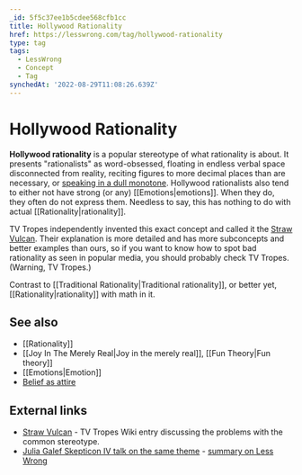 ```yaml
---
_id: 5f5c37ee1b5cdee568cfb1cc
title: Hollywood Rationality
href: https://lesswrong.com/tag/hollywood-rationality
type: tag
tags:
  - LessWrong
  - Concept
  - Tag
synchedAt: '2022-08-29T11:08:26.639Z'
---
```

# Hollywood Rationality

**Hollywood rationality** is a popular stereotype of what rationality is about. It presents "rationalists" as word-obsessed, floating in endless verbal space disconnected from reality, reciting figures to more decimal places than are necessary, or [speaking in a dull monotone](http://tvtropes.org/pmwiki/pmwiki.php/Main/TheSpock). Hollywood rationalists also tend to either not have strong (or any) [[Emotions|emotions]]. When they do, they often do not express them. Needless to say, this has nothing to do with actual [[Rationality|rationality]].

TV Tropes independently invented this exact concept and called it the [Straw Vulcan](http://tvtropes.org/pmwiki/pmwiki.php/Main/StrawVulcan). Their explanation is more detailed and has more subconcepts and better examples than ours, so if you want to know how to spot bad rationality as seen in popular media, you should probably check TV Tropes. (Warning, TV Tropes.)

Contrast to [[Traditional Rationality|Traditional rationality]], or better yet, [[Rationality|rationality]] with math in it.

## See also

*   [[Rationality]]
*   [[Joy In The Merely Real|Joy in the merely real]], [[Fun Theory|Fun theory]]
*   [[Emotions|Emotion]]
*   [Belief as attire](https://wiki.lesswrong.com/wiki/Belief_as_attire)

## External links

*   [Straw Vulcan](http://tvtropes.org/pmwiki/pmwiki.php/Main/StrawVulcan) \- TV Tropes Wiki entry discussing the problems with the common stereotype.
*   [Julia Galef Skepticon IV talk on the same theme](http://measureofdoubt.com/2011/11/26/the-straw-vulcan-hollywoods-illogical-approach-to-logical-decisionmaking/) \- [summary on Less Wrong](http://lesswrong.com/lw/90n/summary_of_the_straw_vulcan/)